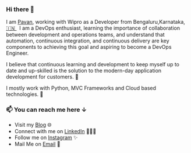 ### Hi there 👋

I am [Pavan](https://www.linkedin.com/in/pavan071499/), working with Wipro as a Developer from Bengaluru,Karnataka,[🇮🇳 ](https://en.wikipedia.org/wiki/India)&nbsp; I am a DevOps enthusiast, learning the importance of collaboration between development and operations teams, and understand that automation, continuous integration, and continuous delivery are key components to achieving this goal and aspiring to become a DevOps Engineer. 

I believe that continuous learning and development to keep myself up to date and up-skilled is the solution to the modern-day application development for customers.
🎯

I mostly work with Python, MVC Frameworks and Cloud based technologies. 🚀

### 📫 You can reach me here ↓

 - Visit my [Blog](https://pavankumar07.hashnode.dev/) 🌐
 - Connect with me on [LinkedIn](https://www.linkedin.com/in/pavan071499/) 👨🏻‍💻
 - Follow me on [Instagram](https://www.instagram.com/kiccha_pavan7/) ✨
 - Mail Me on [Email](mailto:pavan071499@gmail.com) 💌
